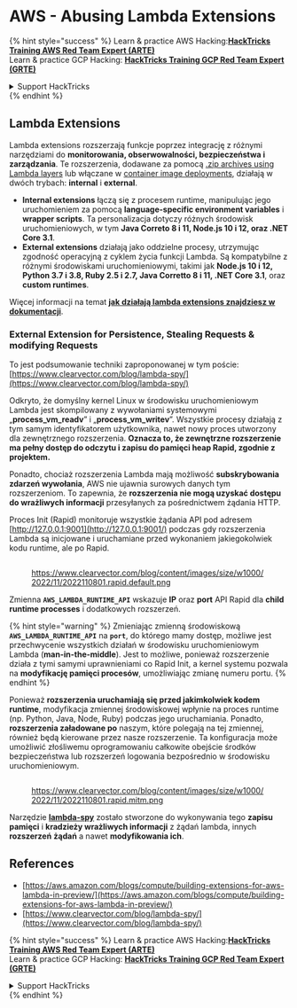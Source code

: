 # AWS - Abusing Lambda Extensions

{% hint style="success" %}
Learn & practice AWS Hacking:<img src="/.gitbook/assets/image.png" alt="" data-size="line">[**HackTricks Training AWS Red Team Expert (ARTE)**](https://training.hacktricks.xyz/courses/arte)<img src="/.gitbook/assets/image.png" alt="" data-size="line">\
Learn & practice GCP Hacking: <img src="/.gitbook/assets/image (2).png" alt="" data-size="line">[**HackTricks Training GCP Red Team Expert (GRTE)**<img src="/.gitbook/assets/image (2).png" alt="" data-size="line">](https://training.hacktricks.xyz/courses/grte)

<details>

<summary>Support HackTricks</summary>

* Check the [**subscription plans**](https://github.com/sponsors/carlospolop)!
* **Join the** 💬 [**Discord group**](https://discord.gg/hRep4RUj7f) or the [**telegram group**](https://t.me/peass) or **follow** us on **Twitter** 🐦 [**@hacktricks\_live**](https://twitter.com/hacktricks\_live)**.**
* **Share hacking tricks by submitting PRs to the** [**HackTricks**](https://github.com/carlospolop/hacktricks) and [**HackTricks Cloud**](https://github.com/carlospolop/hacktricks-cloud) github repos.

</details>
{% endhint %}

## Lambda Extensions

Lambda extensions rozszerzają funkcje poprzez integrację z różnymi narzędziami do **monitorowania, obserwowalności, bezpieczeństwa i zarządzania**. Te rozszerzenia, dodawane za pomocą [.zip archives using Lambda layers](https://docs.aws.amazon.com/lambda/latest/dg/configuration-layers.html) lub włączane w [container image deployments](https://aws.amazon.com/blogs/compute/working-with-lambda-layers-and-extensions-in-container-images/), działają w dwóch trybach: **internal** i **external**.

* **Internal extensions** łączą się z procesem runtime, manipulując jego uruchomieniem za pomocą **language-specific environment variables** i **wrapper scripts**. Ta personalizacja dotyczy różnych środowisk uruchomieniowych, w tym **Java Correto 8 i 11, Node.js 10 i 12, oraz .NET Core 3.1**.
* **External extensions** działają jako oddzielne procesy, utrzymując zgodność operacyjną z cyklem życia funkcji Lambda. Są kompatybilne z różnymi środowiskami uruchomieniowymi, takimi jak **Node.js 10 i 12, Python 3.7 i 3.8, Ruby 2.5 i 2.7, Java Corretto 8 i 11, .NET Core 3.1**, oraz **custom runtimes**.

Więcej informacji na temat [**jak działają lambda extensions znajdziesz w dokumentacji**](https://docs.aws.amazon.com/lambda/latest/dg/runtimes-extensions-api.html).

### External Extension for Persistence, Stealing Requests & modifying Requests

To jest podsumowanie techniki zaproponowanej w tym poście: [https://www.clearvector.com/blog/lambda-spy/](https://www.clearvector.com/blog/lambda-spy/)

Odkryto, że domyślny kernel Linux w środowisku uruchomieniowym Lambda jest skompilowany z wywołaniami systemowymi „**process\_vm\_readv**” i „**process\_vm\_writev**”. Wszystkie procesy działają z tym samym identyfikatorem użytkownika, nawet nowy proces utworzony dla zewnętrznego rozszerzenia. **Oznacza to, że zewnętrzne rozszerzenie ma pełny dostęp do odczytu i zapisu do pamięci heap Rapid, zgodnie z projektem.**

Ponadto, chociaż rozszerzenia Lambda mają możliwość **subskrybowania zdarzeń wywołania**, AWS nie ujawnia surowych danych tym rozszerzeniom. To zapewnia, że **rozszerzenia nie mogą uzyskać dostępu do wrażliwych informacji** przesyłanych za pośrednictwem żądania HTTP.

Proces Init (Rapid) monitoruje wszystkie żądania API pod adresem [http://127.0.0.1:9001](http://127.0.0.1:9001/) podczas gdy rozszerzenia Lambda są inicjowane i uruchamiane przed wykonaniem jakiegokolwiek kodu runtime, ale po Rapid.

<figure><img src="../../../../.gitbook/assets/image (254).png" alt=""><figcaption><p><a href="https://www.clearvector.com/blog/content/images/size/w1000/2022/11/2022110801.rapid.default.png">https://www.clearvector.com/blog/content/images/size/w1000/2022/11/2022110801.rapid.default.png</a></p></figcaption></figure>

Zmienna **`AWS_LAMBDA_RUNTIME_API`** wskazuje **IP** oraz **port** API Rapid dla **child runtime processes** i dodatkowych rozszerzeń.

{% hint style="warning" %}
Zmieniając zmienną środowiskową **`AWS_LAMBDA_RUNTIME_API`** na **`port`**, do którego mamy dostęp, możliwe jest przechwycenie wszystkich działań w środowisku uruchomieniowym Lambda (**man-in-the-middle**). Jest to możliwe, ponieważ rozszerzenie działa z tymi samymi uprawnieniami co Rapid Init, a kernel systemu pozwala na **modyfikację pamięci procesów**, umożliwiając zmianę numeru portu.
{% endhint %}

Ponieważ **rozszerzenia uruchamiają się przed jakimkolwiek kodem runtime**, modyfikacja zmiennej środowiskowej wpłynie na proces runtime (np. Python, Java, Node, Ruby) podczas jego uruchamiania. Ponadto, **rozszerzenia załadowane po** naszym, które polegają na tej zmiennej, również będą kierowane przez nasze rozszerzenie. Ta konfiguracja może umożliwić złośliwemu oprogramowaniu całkowite obejście środków bezpieczeństwa lub rozszerzeń logowania bezpośrednio w środowisku uruchomieniowym.

<figure><img src="../../../../.gitbook/assets/image (267).png" alt=""><figcaption><p><a href="https://www.clearvector.com/blog/content/images/size/w1000/2022/11/2022110801.rapid.mitm.png">https://www.clearvector.com/blog/content/images/size/w1000/2022/11/2022110801.rapid.mitm.png</a></p></figcaption></figure>

Narzędzie [**lambda-spy**](https://github.com/clearvector/lambda-spy) zostało stworzone do wykonywania tego **zapisu pamięci** i **kradzieży wrażliwych informacji** z żądań lambda, innych **rozszerzeń** **żądań** a nawet **modyfikowania ich**.

## References

* [https://aws.amazon.com/blogs/compute/building-extensions-for-aws-lambda-in-preview/](https://aws.amazon.com/blogs/compute/building-extensions-for-aws-lambda-in-preview/)
* [https://www.clearvector.com/blog/lambda-spy/](https://www.clearvector.com/blog/lambda-spy/)

{% hint style="success" %}
Learn & practice AWS Hacking:<img src="/.gitbook/assets/image.png" alt="" data-size="line">[**HackTricks Training AWS Red Team Expert (ARTE)**](https://training.hacktricks.xyz/courses/arte)<img src="/.gitbook/assets/image.png" alt="" data-size="line">\
Learn & practice GCP Hacking: <img src="/.gitbook/assets/image (2).png" alt="" data-size="line">[**HackTricks Training GCP Red Team Expert (GRTE)**<img src="/.gitbook/assets/image (2).png" alt="" data-size="line">](https://training.hacktricks.xyz/courses/grte)

<details>

<summary>Support HackTricks</summary>

* Check the [**subscription plans**](https://github.com/sponsors/carlospolop)!
* **Join the** 💬 [**Discord group**](https://discord.gg/hRep4RUj7f) or the [**telegram group**](https://t.me/peass) or **follow** us on **Twitter** 🐦 [**@hacktricks\_live**](https://twitter.com/hacktricks\_live)**.**
* **Share hacking tricks by submitting PRs to the** [**HackTricks**](https://github.com/carlospolop/hacktricks) and [**HackTricks Cloud**](https://github.com/carlospolop/hacktricks-cloud) github repos.

</details>
{% endhint %}
